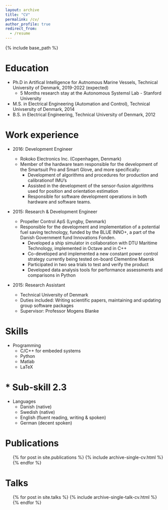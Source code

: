 ```yaml
---
layout: archive
title: "CV"
permalink: /cv/
author_profile: true
redirect_from:
  - /resume
---
```


{% include base_path %}

Education
======
* Ph.D in Artifical Intelligence for Autnomous Marine Vessels, Technical University of Denmark, 2019-2022 (expected)
  * 5 Months research stay at the Autonomous Systemsl Lab - Stanford University
* M.S. in Electrical Engineering (Automation and Control), Technical Univsersity of Denmark, 2014
* B.S. in Electrical Engineering, Technical University of Denmark, 2012

Work experience
======
* 2016: Development Engineer
  * Rokoko Electronics Inc. (Copenhagen, Denmark)
  * Member of the hardware team responsible for the development of the Smartsuit Pro and Smart Glove, and more specifically:
    - Development of algorithms and procedures for production and calibrationof IMU’s
    - Assisted in the development of the sensor-fusion algorithms used for position and orientation estimation
    - Responsible for software development operations in both hardware and software teams.

* 2015: Research & Development Engineer
  * Propeller Control ApS (Lyngby, Denmark)
  * Responsible for the development and implementation of a potential fuel saving technology, funded by the BLUE INNO+, a part of the Danish Government fund Innovations Fonden.
    - Developed a ship simulator in collaboration with DTU Maritime Technology, implemented in Octave and in C++
    - Co-developed and implemented a new constant power control strategy currently being tested on-board Clementine Maersk
    - Participated in two sea trials to test and verify the product
    - Developed data analysis tools for performance assessments and comparisons in Python

* 2015: Research Assistant
  * Technical University of Denmark
  * Duties included: Writing scientific papers, maintaining and updating group software packages
  * Supervisor: Professor Mogens Blanke
  
Skills
======
* Programming
  * C/C++ for embeded systems
  * Python
  * Matlab
  * LaTeX
#  * Sub-skill 2.3
* Languages
  * Danish (native)
  * Swedish (native)
  * English (fluent reading, writing & spoken)
  * German (decent spoken)

Publications
======
  <ul>{% for post in site.publications %}
    {% include archive-single-cv.html %}
  {% endfor %}</ul>
  
Talks
======
  <ul>{% for post in site.talks %}
    {% include archive-single-talk-cv.html %}
  {% endfor %}</ul>
  
